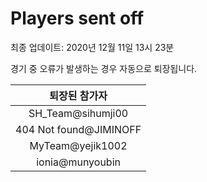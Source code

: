 # Players sent off
최종 업데이트: 2020년 12월 11일 13시 23분


경기 중 오류가 발생하는 경우 자동으로 퇴장됩니다.


| 퇴장된 참가자 |
|:---:|
| SH_Team@sihumji00 |
| 404 Not found@JIMINOFF |
| MyTeam@yejik1002 |
| ionia@munyoubin |
